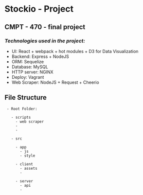# **Stockio - Project**

## CMPT - 470 - final project

### **_Technologies used in the project:_**

- UI: React + webpack + hot modules + D3 for Data Visualization
- Backend: Express + NodeJS
- ORM: Sequelize
- Database: MySQL
- HTTP server: NGINX
- Deploy: Vagrant
- Web Scraper: NodeJS + Request + Cheerio

## **File Structure**

     - Root Folder:

       - scripts
         - web scraper
         -
         -

       - src

         - app
           - js
           - style

         - client
           - assets
           -

         - server
           - api
           -

 
